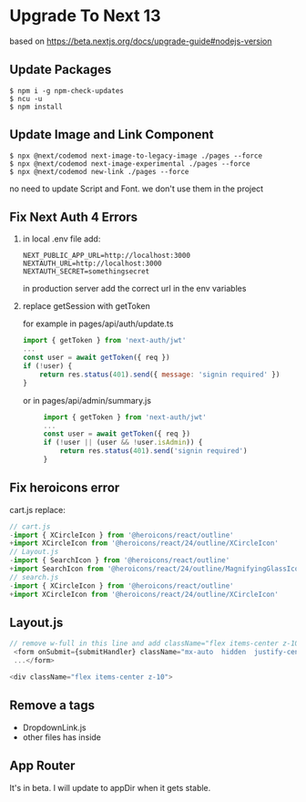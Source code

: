 # Upgrade To Next 13

based on https://beta.nextjs.org/docs/upgrade-guide#nodejs-version

## Update Packages

```shell
$ npm i -g npm-check-updates
$ ncu -u
$ npm install
```

## Update Image and Link Component

```shell
$ npx @next/codemod next-image-to-legacy-image ./pages --force
$ npx @next/codemod next-image-experimental ./pages --force
$ npx @next/codemod new-link ./pages --force
```

no need to update Script and Font. we don't use them in the project

## Fix Next Auth 4 Errors

1. in local .env file add:

   ```env
   NEXT_PUBLIC_APP_URL=http://localhost:3000
   NEXTAUTH_URL=http://localhost:3000
   NEXTAUTH_SECRET=somethingsecret
   ```

   in production server add the correct url in the env variables

2. replace getSession with getToken

   for example in pages/api/auth/update.ts

   ```js
   import { getToken } from 'next-auth/jwt'
   ...
   const user = await getToken({ req })
   if (!user) {
       return res.status(401).send({ message: 'signin required' })
   }
   ```

   or in pages/api/admin/summary.js

   ```js
        import { getToken } from 'next-auth/jwt'
        ...
        const user = await getToken({ req })
        if (!user || (user && !user.isAdmin)) {
            return res.status(401).send('signin required')
        }
   ```

## Fix heroicons error

cart.js
replace:

```js
// cart.js
-import { XCircleIcon } from '@heroicons/react/outline'
+import XCircleIcon from '@heroicons/react/24/outline/XCircleIcon'
// Layout.js
-import { SearchIcon } from '@heroicons/react/outline'
+import SearchIcon from '@heroicons/react/24/outline/MagnifyingGlassIcon'
// search.js
-import { XCircleIcon } from '@heroicons/react/outline'
+import XCircleIcon from '@heroicons/react/24/outline/XCircleIcon'

```

## Layout.js

```js
// remove w-full in this line and add className="flex items-center z-10"
 <form onSubmit={submitHandler} className="mx-auto  hidden  justify-center md:flex">
 ...</form>

<div className="flex items-center z-10">

```

## Remove a tags

- DropdownLink.js
- other files has <a> inside <Link>

## App Router

It's in beta. I will update to appDir when it gets stable.
